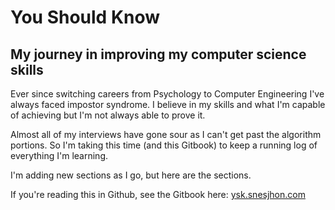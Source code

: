 # You Should Know

## My journey in improving my computer science skills

Ever since switching careers from Psychology to Computer Engineering I've always faced impostor syndrome. I believe in my skills and what I'm capable of achieving but I'm not always able to prove it.

Almost all of my interviews have gone sour as I can't get past the algorithm portions. So I'm taking this time \(and this Gitbook\) to keep a running log of everything I'm learning.

I'm adding new sections as I go, but here are the sections.

If you're reading this in Github, see the Gitbook here: [ysk.snesjhon.com](https://ysk.snesjhon.com)

